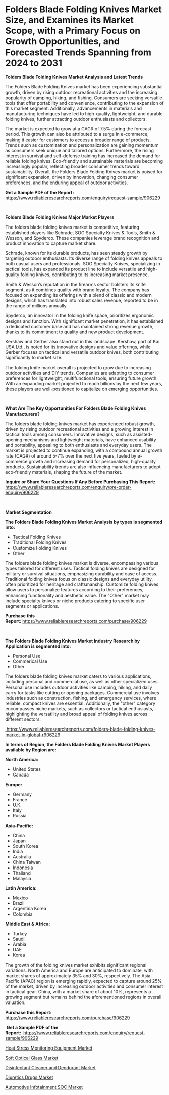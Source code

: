<p><h1>Folders Blade Folding Knives Market Size, and Examines its Market Scope, with a Primary Focus on Growth Opportunities, and Forecasted Trends Spanning from 2024 to 2031</h1></p><p><strong>Folders Blade Folding Knives Market Analysis and Latest Trends</strong></p>
<p><p>The Folders Blade Folding Knives market has been experiencing substantial growth, driven by rising outdoor recreational activities and the increasing popularity of camping, hiking, and fishing. Consumers are seeking versatile tools that offer portability and convenience, contributing to the expansion of this market segment. Additionally, advancements in materials and manufacturing techniques have led to high-quality, lightweight, and durable folding knives, further attracting outdoor enthusiasts and collectors.</p><p>The market is expected to grow at a CAGR of 7.5% during the forecast period. This growth can also be attributed to a surge in e-commerce, making it easier for customers to access a broader range of products. Trends such as customization and personalization are gaining momentum as consumers seek unique and tailored options. Furthermore, the rising interest in survival and self-defense training has increased the demand for reliable folding knives. Eco-friendly and sustainable materials are becoming increasingly popular, reflecting broader consumer trends toward sustainability. Overall, the Folders Blade Folding Knives market is poised for significant expansion, driven by innovation, changing consumer preferences, and the enduring appeal of outdoor activities.</p></p>
<p><strong>Get a Sample PDF of the Report:&nbsp;</strong> <a href="https://www.reliableresearchreports.com/enquiry/request-sample/906229?utm_campaign=31&utm_medium=2&utm_source=Github&utm_content=ia&utm_term=02102024&utm_id=folders-blade-folding-knives">https://www.reliableresearchreports.com/enquiry/request-sample/906229</a></p>
<p>&nbsp;</p>
<p><strong>Folders Blade Folding Knives Major Market Players</strong></p>
<p><p>The folders blade folding knives market is competitive, featuring established players like Schrade, SOG Specialty Knives & Tools, Smith & Wesson, and Spyderco. These companies leverage brand recognition and product innovation to capture market share.</p><p>Schrade, known for its durable products, has seen steady growth by targeting outdoor enthusiasts. Its diverse range of folding knives appeals to both casual users and professionals. SOG Specialty Knives, specializing in tactical tools, has expanded its product line to include versatile and high-quality folding knives, contributing to its increasing market presence.</p><p>Smith & Wesson’s reputation in the firearms sector bolsters its knife segment, as it combines quality with brand loyalty. The company has focused on expanding its offerings with a blend of classic and modern designs, which has translated into robust sales revenue, reported to be in the range of millions annually.</p><p>Spyderco, an innovator in the folding knife space, prioritizes ergonomic designs and function. With significant market penetration, it has established a dedicated customer base and has maintained strong revenue growth, thanks to its commitment to quality and new product development.</p><p>Kershaw and Gerber also stand out in this landscape. Kershaw, part of Kai USA Ltd., is noted for its innovative designs and value offerings, while Gerber focuses on tactical and versatile outdoor knives, both contributing significantly to market size.</p><p>The folding knife market overall is projected to grow due to increasing outdoor activities and DIY trends. Companies are adapting to consumer preferences for lightweight, multifunctional tools, ensuring future growth. With an expanding market projected to reach billions by the next few years, these players are well-positioned to capitalize on emerging opportunities.</p></p>
<p>&nbsp;</p>
<p><strong>What Are The Key Opportunities For Folders Blade Folding Knives Manufacturers?</strong></p>
<p><p>The folders blade folding knives market has experienced robust growth, driven by rising outdoor recreational activities and a growing interest in tactical tools among consumers. Innovative designs, such as assisted-opening mechanisms and lightweight materials, have enhanced usability and portability, appealing to both enthusiasts and everyday users. The market is projected to continue expanding, with a compound annual growth rate (CAGR) of around 5-7% over the next five years, fueled by e-commerce growth and increasing demand for personalized, high-quality products. Sustainability trends are also influencing manufacturers to adopt eco-friendly materials, shaping the future of the market.</p></p>
<p><strong>Inquire or Share Your Questions If Any Before Purchasing This Report:</strong> <a href="https://www.reliableresearchreports.com/enquiry/pre-order-enquiry/906229?utm_campaign=31&utm_medium=2&utm_source=Github&utm_content=ia&utm_term=02102024&utm_id=folders-blade-folding-knives">https://www.reliableresearchreports.com/enquiry/pre-order-enquiry/906229</a></p>
<p>&nbsp;</p>
<p><strong>Market Segmentation</strong></p>
<p><strong>The Folders Blade Folding Knives Market Analysis by types is segmented into:</strong></p>
<p><ul><li>Tactical Folding Knives</li><li>Traditional Folding Knives</li><li>Customize Folding Knives</li><li>Other</li></ul></p>
<p><p>The folders blade folding knives market is diverse, encompassing various types tailored for different uses. Tactical folding knives are designed for military or survival situations, emphasizing durability and ease of access. Traditional folding knives focus on classic designs and everyday utility, often prioritized for heritage and craftsmanship. Customize folding knives allow users to personalize features according to their preferences, enhancing functionality and aesthetic value. The "Other" market may include specialty knives or niche products catering to specific user segments or applications.</p></p>
<p><strong>Purchase this Report:&nbsp;</strong><a href="https://www.reliableresearchreports.com/purchase/906229?utm_campaign=31&utm_medium=2&utm_source=Github&utm_content=ia&utm_term=02102024&utm_id=folders-blade-folding-knives">https://www.reliableresearchreports.com/purchase/906229</a></p>
<p>&nbsp;</p>
<p><strong>The Folders Blade Folding Knives Market Industry Research by Application is segmented into:</strong></p>
<p><ul><li>Personal Use</li><li>Commerical Use</li><li>Other</li></ul></p>
<p><p>The folders blade folding knives market caters to various applications, including personal and commercial use, as well as other specialized uses. Personal use includes outdoor activities like camping, hiking, and daily carry for tasks like cutting or opening packages. Commercial use involves industries such as construction, fishing, and emergency services, where reliable, compact knives are essential. Additionally, the "other" category encompasses niche markets, such as collectors or tactical enthusiasts, highlighting the versatility and broad appeal of folding knives across different sectors.</p></p>
<p><a href="https://www.reliableresearchreports.com/folders-blade-folding-knives-market-in-global-r906229?utm_campaign=31&utm_medium=2&utm_source=Github&utm_content=ia&utm_term=02102024&utm_id=folders-blade-folding-knives">&nbsp;https://www.reliableresearchreports.com/folders-blade-folding-knives-market-in-global-r906229</a></p>
<p><strong>In terms of Region, the Folders Blade Folding Knives Market Players available by Region are:</strong></p>
<p>
    <p> <strong> North America: </strong>
        <ul>
            <li>United States</li>
            <li>Canada</li>
        </ul>
        </p> 
    <p> <strong> Europe: </strong>
        <ul>
            <li>Germany</li>
            <li>France</li>
            <li>U.K.</li>
            <li>Italy</li>
            <li>Russia</li>
        </ul>
        </p> 
    <p> <strong> Asia-Pacific: </strong>
        <ul>
            <li>China</li>
            <li>Japan</li>
            <li>South Korea</li>
            <li>India</li>
            <li>Australia</li>
            <li>China Taiwan</li>
            <li>Indonesia</li>
            <li>Thailand</li>
            <li>Malaysia</li>
        </ul>
        </p> 
    <p> <strong> Latin America: </strong>
        <ul>
            <li>Mexico</li>
            <li>Brazil</li>
            <li>Argentina Korea</li>
            <li>Colombia</li>
        </ul>
        </p> 
    <p> <strong> Middle East & Africa: </strong>
        <ul>
            <li>Turkey</li>
            <li>Saudi</li>
            <li>Arabia</li>
            <li>UAE</li>
            <li>Korea</li>
        </ul>
    </p>
    </p>
<p><p>The growth of the folding knives market exhibits significant regional variations. North America and Europe are anticipated to dominate, with market shares of approximately 35% and 30%, respectively. The Asia-Pacific (APAC) region is emerging rapidly, expected to capture around 25% of the market, driven by increasing outdoor activities and consumer interest in tactical gear. China, with a market share of about 10%, represents a growing segment but remains behind the aforementioned regions in overall valuation.</p></p>
<p><strong>Purchase this Report: </strong><a href="https://www.reliableresearchreports.com/purchase/906229?utm_campaign=31&utm_medium=2&utm_source=Github&utm_content=ia&utm_term=02102024&utm_id=folders-blade-folding-knives">https://www.reliableresearchreports.com/purchase/906229</a></p>
<p>&nbsp;<strong>Get a Sample PDF of the Report:&nbsp;&nbsp;</strong><a href="https://www.reliableresearchreports.com/enquiry/request-sample/906229?utm_campaign=31&utm_medium=2&utm_source=Github&utm_content=ia&utm_term=02102024&utm_id=folders-blade-folding-knives">https://www.reliableresearchreports.com/enquiry/request-sample/906229</a></p>
<p><strong></strong></p>
<p><p><a href="https://www.linkedin.com/pulse/comprehensive-look-product-type-stationaryhandheld-application-x0wpe?utm_campaign=31&utm_medium=2&utm_source=Github&utm_content=ia&utm_term=02102024&utm_id=folders-blade-folding-knives">Heat Stress Monitoring Equipment Market</a></p><p><a href="https://github.com/juniordelafrance/Market-Research-Report-List-5/blob/main/soft-optical-glass-market.md?utm_campaign=31&utm_medium=2&utm_source=Github&utm_content=ia&utm_term=02102024&utm_id=folders-blade-folding-knives">Soft Optical Glass Market</a></p><p><a href="https://issuu.com/reportprime-2/docs/disinfectant-cleaner-and-deodorant-_ff530ac215d7da?utm_campaign=31&utm_medium=2&utm_source=Github&utm_content=ia&utm_term=02102024&utm_id=folders-blade-folding-knives">Disinfectant Cleaner and Deodorant Market</a></p><p><a href="https://www.linkedin.com/pulse/diuretics-drugs-market-trends-growth-outlook-2024-2031-iris-sight-6x5zc?utm_campaign=31&utm_medium=2&utm_source=Github&utm_content=ia&utm_term=02102024&utm_id=folders-blade-folding-knives">Diuretics Drugs Market</a></p><p><a href="https://issuu.com/reportprime-2/docs/automotive-infotainment-soc-market-_67900cc6fb1ae8?utm_campaign=31&utm_medium=2&utm_source=Github&utm_content=ia&utm_term=02102024&utm_id=folders-blade-folding-knives">Automotive Infotainment SOC Market</a></p></p>